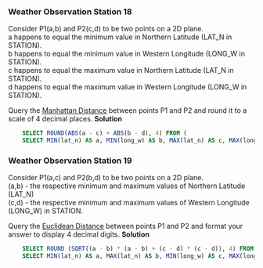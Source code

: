 ### Weather Observation Station 18  
  
Consider P1(a,b) and P2(c,d) to be two points on a 2D plane.  
a happens to equal the minimum value in Northern Latitude (LAT_N in STATION).  
b happens to equal the minimum value in Western Longitude (LONG_W in STATION).  
c happens to equal the maximum value in Northern Latitude (LAT_N in STATION).  
d happens to equal the maximum value in Western Longitude (LONG_W in STATION).  
  
Query the [Manhattan Distance](https://xlinux.nist.gov/dads/HTML/manhattanDistance.html) between points P1 and P2 and round it to a scale of 4 decimal places. 
**Solution** 
``` sql
	SELECT ROUND(ABS(a - c) + ABS(b - d), 4) FROM (
    SELECT MIN(lat_n) AS a, MIN(long_w) AS b, MAX(lat_n) AS c, MAX(long_w) AS d FROM station);
```
  
  
  
### Weather Observation Station 19  
  
Consider P1(a,c) and P2(b,d) to be two points on a 2D plane.   
(a,b) - the respective minimum and maximum values of Northern Latitude (LAT_N)  
(c,d) - the respective minimum and maximum values of Western Longitude (LONG_W) in STATION.  
  
Query the [Euclidean Distance](https://en.wikipedia.org/wiki/Euclidean_distance) between points P1 and P2 and format your answer to display 4 decimal digits.
**Solution**  
```sql
	SELECT ROUND (SQRT((a - b) * (a - b) + (c - d) * (c - d)), 4) FROM (
    SELECT MIN(lat_n) AS a, MAX(lat_n) AS b, MIN(long_w) AS c, MAX(long_w) AS d FROM station);
```